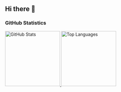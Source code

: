## Hi there 👋

<!--
**yuiawen/yuiawen** is a ✨ _special_ ✨ repository because its `README.md` (this file) appears on your GitHub profile.

Here are some ideas to get you started:

- 🔭 I’m currently working on ...
- 🌱 I’m currently learning ...
- 👯 I’m looking to collaborate on ...
- 🤔 I’m looking for help with ...
- 💬 Ask me about ...
- 📫 How to reach me: ...
- 😄 Pronouns: ...
- ⚡ Fun fact: ...
-->

### GitHub Statistics
<p align="left">
<a href="https://github.com/yuiawen">
  <img height="180em" src="https://github-readme-stats-eight-theta.vercel.app/api?username=yuiawen&show_icons=true&theme=algolia&include_all_commits=true&count_private=true" alt="GitHub Stats"/>
  <img height="180em" src="https://github-readme-stats-eight-theta.vercel.app/api/top-langs/?username=yuiawen&layout=compact&theme=algolia" alt="Top Languages"/>
</a>
</p>
